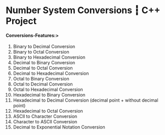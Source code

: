 # Number System Conversions ┇ C++ Project
#### Conversions-Features:>
1. Binary to Decimal Conversion
2. Binary to Octal Conversion
3. Binary to Hexadecimal Conversion
4. Decimal to Binary Conversion
5. Decimal to Octal Conversion
6. Decimal to Hexadecimal Conversion
7. Octal to Binary Conversion
8. Octal to Decimal Conversion
9. Octal to Hexadecimal Conversion
10. Hexadecimal to Binary Conversion
11. Hexadecimal to Decimal Conversion (decimal point + without decimal point)
12. Hexadecimal to Octal Conversion
13. ASCII to Character Conversion
14. Character to ASCII Conversion
15. Decimal to Exponential Notation Conversion
